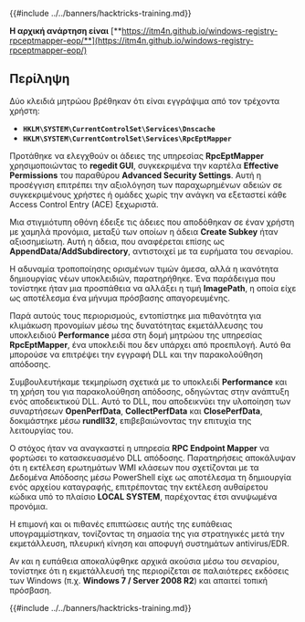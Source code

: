 {{#include ../../banners/hacktricks-training.md}}

**Η αρχική ανάρτηση είναι** [**https://itm4n.github.io/windows-registry-rpceptmapper-eop/**](https://itm4n.github.io/windows-registry-rpceptmapper-eop/)

## Περίληψη

Δύο κλειδιά μητρώου βρέθηκαν ότι είναι εγγράψιμα από τον τρέχοντα χρήστη:

- **`HKLM\SYSTEM\CurrentControlSet\Services\Dnscache`**
- **`HKLM\SYSTEM\CurrentControlSet\Services\RpcEptMapper`**

Προτάθηκε να ελεγχθούν οι άδειες της υπηρεσίας **RpcEptMapper** χρησιμοποιώντας το **regedit GUI**, συγκεκριμένα την καρτέλα **Effective Permissions** του παραθύρου **Advanced Security Settings**. Αυτή η προσέγγιση επιτρέπει την αξιολόγηση των παραχωρημένων αδειών σε συγκεκριμένους χρήστες ή ομάδες χωρίς την ανάγκη να εξεταστεί κάθε Access Control Entry (ACE) ξεχωριστά.

Μια στιγμιότυπη οθόνη έδειξε τις άδειες που αποδόθηκαν σε έναν χρήστη με χαμηλά προνόμια, μεταξύ των οποίων η άδεια **Create Subkey** ήταν αξιοσημείωτη. Αυτή η άδεια, που αναφέρεται επίσης ως **AppendData/AddSubdirectory**, αντιστοιχεί με τα ευρήματα του σεναρίου.

Η αδυναμία τροποποίησης ορισμένων τιμών άμεσα, αλλά η ικανότητα δημιουργίας νέων υποκλειδιών, παρατηρήθηκε. Ένα παράδειγμα που τονίστηκε ήταν μια προσπάθεια να αλλάξει η τιμή **ImagePath**, η οποία είχε ως αποτέλεσμα ένα μήνυμα πρόσβασης απαγορευμένης.

Παρά αυτούς τους περιορισμούς, εντοπίστηκε μια πιθανότητα για κλιμάκωση προνομίων μέσω της δυνατότητας εκμετάλλευσης του υποκλειδιού **Performance** μέσα στη δομή μητρώου της υπηρεσίας **RpcEptMapper**, ένα υποκλειδί που δεν υπάρχει από προεπιλογή. Αυτό θα μπορούσε να επιτρέψει την εγγραφή DLL και την παρακολούθηση απόδοσης.

Συμβουλευτήκαμε τεκμηρίωση σχετικά με το υποκλειδί **Performance** και τη χρήση του για παρακολούθηση απόδοσης, οδηγώντας στην ανάπτυξη ενός αποδεικτικού DLL. Αυτό το DLL, που αποδεικνύει την υλοποίηση των συναρτήσεων **OpenPerfData**, **CollectPerfData** και **ClosePerfData**, δοκιμάστηκε μέσω **rundll32**, επιβεβαιώνοντας την επιτυχία της λειτουργίας του.

Ο στόχος ήταν να αναγκαστεί η υπηρεσία **RPC Endpoint Mapper** να φορτώσει το κατασκευασμένο DLL απόδοσης. Παρατηρήσεις αποκάλυψαν ότι η εκτέλεση ερωτημάτων WMI κλάσεων που σχετίζονται με τα Δεδομένα Απόδοσης μέσω PowerShell είχε ως αποτέλεσμα τη δημιουργία ενός αρχείου καταγραφής, επιτρέποντας την εκτέλεση αυθαίρετου κώδικα υπό το πλαίσιο **LOCAL SYSTEM**, παρέχοντας έτσι ανυψωμένα προνόμια.

Η επιμονή και οι πιθανές επιπτώσεις αυτής της ευπάθειας υπογραμμίστηκαν, τονίζοντας τη σημασία της για στρατηγικές μετά την εκμετάλλευση, πλευρική κίνηση και αποφυγή συστημάτων antivirus/EDR.

Αν και η ευπάθεια αποκαλύφθηκε αρχικά ακούσια μέσω του σεναρίου, τονίστηκε ότι η εκμετάλλευσή της περιορίζεται σε παλαιότερες εκδόσεις των Windows (π.χ. **Windows 7 / Server 2008 R2**) και απαιτεί τοπική πρόσβαση.

{{#include ../../banners/hacktricks-training.md}}
